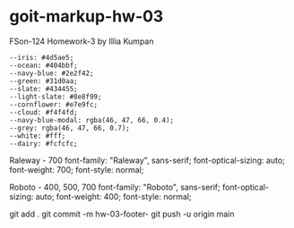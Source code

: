 # goit-markup-hw-03

FSon-124 Homework-3 by Illia Kumpan

	--iris: #4d5ae5;
	--ocean: #404bbf;
	--navy-blue: #2e2f42;
	--green: #31d0aa;
	--slate: #434455;
	--light-slate: #8e8f99;
	--cornflower: #e7e9fc;
	--cloud: #f4f4fd;
	--navy-blue-modal: rgba(46, 47, 66, 0.4);
	--grey: rgba(46, 47, 66, 0.7);
	--white: #fff;
	--dairy: #fcfcfc;

Raleway - 700
font-family: "Raleway", sans-serif;
font-optical-sizing: auto;
font-weight: 700;
font-style: normal;

Roboto - 400, 500, 700
font-family: "Roboto", sans-serif;
font-optical-sizing: auto;
font-weight: 400;
font-style: normal;

git add .
git commit -m hw-03-footer-
git push -u origin main